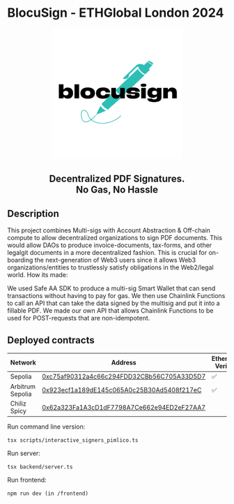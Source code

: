 # BlocuSign - ETHGlobal London 2024

<p align="center">
  <img src="img/Blocusign_logo.png" alt="Logo" width="300">
</p>

<h2 align="center">
Decentralized PDF Signatures.<br>
No Gas, No Hassle
</p>


## Description

This project combines Multi-sigs with Account Abstraction & Off-chain compute to allow decentralized organizations to sign PDF documents.  This would allow DAOs to produce invoice-documents, tax-forms, and other legalgit documents in a more decentralized fashion. This is crucial for on-boarding the next-generation of Web3 users since it allows Web3 organizations/entities to trustlessly satisfy obligations in the Web2/legal world.
How its made: 

We used Safe AA SDK to produce a multi-sig Smart Wallet that can send transactions without having to pay for gas. We then use Chainlink Functions to call an API that can take the data signed by the multisig and put it into a fillable PDF. We made our own API that allows Chainlink Functions to be used for POST-requests that are non-idempotent.


## Deployed contracts

| Network | Address | Etherscan Verified |
| --------------- | --------------- | --- |
| Sepolia  | [0xc75af90312a4c66c294FDD32CBb56C705A33D5D7](https://sepolia.etherscan.io/address/0xc75af90312a4c66c294FDD32CBb56C705A33D5D7)  | :white_check_mark:  |
| Arbitrum Sepolia | [0x923ecf1a189dE145c065A0c25B30Ad5408f217eC](https://sepolia.arbiscan.io/address/0x923ecf1a189dE145c065A0c25B30Ad5408f217eC) |:white_check_mark:  |
| Chiliz Spicy | [0x62a323Fa1A3cD1dF7798A7Ce662e94ED2eF27AA7](https://testnet.chiliscan.com/address/0x62a323Fa1A3cD1dF7798A7Ce662e94ED2eF27AA7) |  |


Run command line version:
```
tsx scripts/interactive_signers_pimlico.ts
```

Run server:
```
tsx backend/server.ts
```

Run frontend:
```
npm run dev (in /frontend)
```